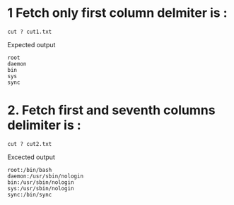 # 1 Fetch only first column delmiter is :

```
cut ? cut1.txt
```

Expected output

```
root
daemon
bin
sys
sync
```

# 2. Fetch first and seventh columns delimiter is :

```
cut ? cut2.txt
```

Excected output

```
root:/bin/bash
daemon:/usr/sbin/nologin
bin:/usr/sbin/nologin
sys:/usr/sbin/nologin
sync:/bin/sync
```
